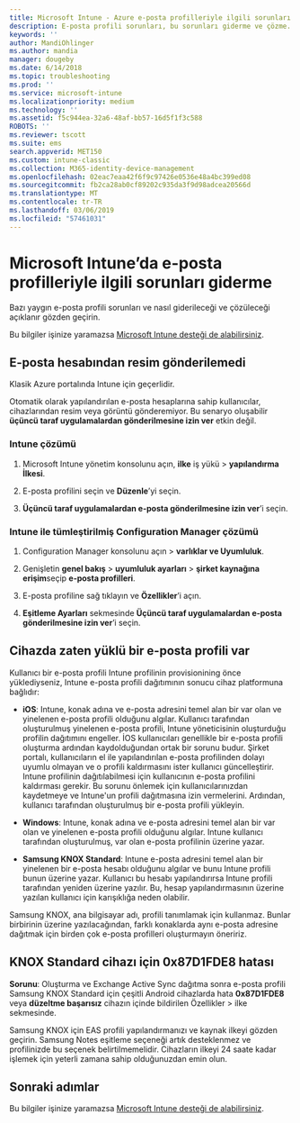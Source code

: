 ```yaml
---
title: Microsoft Intune - Azure e-posta profilleriyle ilgili sorunları giderme | Microsoft Docs
description: E-posta profili sorunları, bu sorunları giderme ve çözme.
keywords: ''
author: MandiOhlinger
ms.author: mandia
manager: dougeby
ms.date: 6/14/2018
ms.topic: troubleshooting
ms.prod: ''
ms.service: microsoft-intune
ms.localizationpriority: medium
ms.technology: ''
ms.assetid: f5c944ea-32a6-48af-bb57-16d5f1f3c588
ROBOTS: ''
ms.reviewer: tscott
ms.suite: ems
search.appverid: MET150
ms.custom: intune-classic
ms.collection: M365-identity-device-management
ms.openlocfilehash: 02eac7eaa42f6f9c97426e0536e48a4bc399ed08
ms.sourcegitcommit: fb2ca28ab0cf89202c935da3f9d98adcea20566d
ms.translationtype: MT
ms.contentlocale: tr-TR
ms.lasthandoff: 03/06/2019
ms.locfileid: "57461031"
---
```

# <a name="troubleshoot-email-profiles-in-microsoft-intune"></a>Microsoft Intune’da e-posta profilleriyle ilgili sorunları giderme

Bazı yaygın e-posta profili sorunları ve nasıl giderileceği ve çözüleceği açıklanır gözden geçirin.

Bu bilgiler işinize yaramazsa [Microsoft Intune desteği de alabilirsiniz](get-support.md).

## <a name="unable-to-send-images-from--email-account"></a>E-posta hesabından resim gönderilemedi
Klasik Azure portalında Intune için geçerlidir.

Otomatik olarak yapılandırılan e-posta hesaplarına sahip kullanıcılar, cihazlarından resim veya görüntü gönderemiyor. Bu senaryo oluşabilir **üçüncü taraf uygulamalardan gönderilmesine izin ver** etkin değil.

### <a name="intune-solution"></a>Intune çözümü

1. Microsoft Intune yönetim konsolunu açın, **ilke** iş yükü > **yapılandırma İlkesi**.

2. E-posta profilini seçin ve **Düzenle**’yi seçin.

3. **Üçüncü taraf uygulamalardan e-posta gönderilmesine izin ver**’i seçin.

### <a name="configuration-manager-integrated-with-intune-solution"></a>Intune ile tümleştirilmiş Configuration Manager çözümü

1. Configuration Manager konsolunu açın > **varlıklar ve Uyumluluk**.

2. Genişletin **genel bakış** > **uyumluluk ayarları** > **şirket kaynağına erişim**seçip **e-posta profilleri**.

3. E-posta profiline sağ tıklayın ve **Özellikler**’i açın.

4. **Eşitleme Ayarları** sekmesinde **Üçüncü taraf uygulamalardan e-posta gönderilmesine izin ver**’i seçin.

## <a name="device-already-has-an-email-profile-installed"></a>Cihazda zaten yüklü bir e-posta profili var

Kullanıcı bir e-posta profili Intune profilinin provisionining önce yüklediyseniz, Intune e-posta profili dağıtımının sonucu cihaz platformuna bağlıdır:

- **iOS**: Intune, konak adına ve e-posta adresini temel alan bir var olan ve yinelenen e-posta profili olduğunu algılar. Kullanıcı tarafından oluşturulmuş yinelenen e-posta profili, Intune yöneticisinin oluşturduğu profilin dağıtımını engeller. İOS kullanıcıları genellikle bir e-posta profili oluşturma ardından kaydolduğundan ortak bir sorunu budur. Şirket portalı, kullanıcıların el ile yapılandırılan e-posta profilinden dolayı uyumlu olmayan ve o profili kaldırmasını ister kullanıcı güncelleştirir. Intune profilinin dağıtılabilmesi için kullanıcının e-posta profilini kaldırması gerekir. Bu sorunu önlemek için kullanıcılarınızdan kaydetmeye ve Intune'un profili dağıtmasına izin vermelerini. Ardından, kullanıcı tarafından oluşturulmuş bir e-posta profili yükleyin.

- **Windows**: Intune, konak adına ve e-posta adresini temel alan bir var olan ve yinelenen e-posta profili olduğunu algılar. Intune kullanıcı tarafından oluşturulmuş, var olan e-posta profilinin üzerine yazar.

- **Samsung KNOX Standard**: Intune e-posta adresini temel alan bir yinelenen bir e-posta hesabı olduğunu algılar ve bunu Intune profili bunun üzerine yazar. Kullanıcı bu hesabı yapılandırırsa Intune profili tarafından yeniden üzerine yazılır. Bu, hesap yapılandırmasının üzerine yazılan kullanıcı için karışıklığa neden olabilir.

Samsung KNOX, ana bilgisayar adı, profili tanımlamak için kullanmaz. Bunlar birbirinin üzerine yazılacağından, farklı konaklarda aynı e-posta adresine dağıtmak için birden çok e-posta profilleri oluşturmayın öneririz.

## <a name="error--0x87d1fde8-for-knox-standard-device"></a>KNOX Standard cihazı için 0x87D1FDE8 hatası
**Sorunu**: Oluşturma ve Exchange Active Sync dağıtma sonra e-posta profili Samsung KNOX Standard için çeşitli Android cihazlarda hata **0x87D1FDE8** veya **düzeltme başarısız** cihazın içinde bildirilen Özellikler > ilke sekmesinde.

Samsung KNOX için EAS profili yapılandırmanızı ve kaynak ilkeyi gözden geçirin. Samsung Notes eşitleme seçeneği artık desteklenmez ve profilinizde bu seçenek belirtilmemelidir. Cihazların ilkeyi 24 saate kadar işlemek için yeterli zamana sahip olduğunuzdan emin olun.

## <a name="next-steps"></a>Sonraki adımlar
Bu bilgiler işinize yaramazsa [Microsoft Intune desteği de alabilirsiniz](get-support.md).
